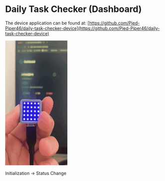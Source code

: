 # Daily Task Checker (Dashboard)
The device application can be found at: [https://github.com/Pied-Piper46/daily-task-checker-device](https://github.com/Pied-Piper46/daily-task-checker-device)

![Test GIF](imgs/test.gif)

Initialization -> Status Change